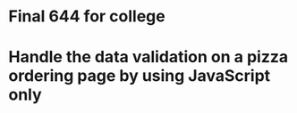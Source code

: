 # Final 644 for college
# Handle the data validation on a pizza ordering page by using JavaScript only

